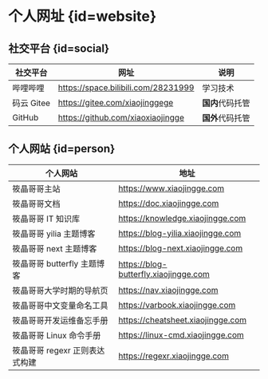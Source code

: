 # 个人网址 {id=website}

## 社交平台 {id=social}

| 社交平台   | 网址                                | 说明             |
| ---------- | ----------------------------------- | ---------------- |
| 哔哩哔哩   | https://space.bilibili.com/28231999 | 学习技术         |
| 码云 Gitee | https://gitee.com/xiaojinggege      | **国内**代码托管 |
| GitHub     | https://github.com/xiaoxiaojingge   | **国外**代码托管 |

## 个人网站 {id=person}

| 个人网站                       | 地址                                  |
| ------------------------------ | ------------------------------------- |
| 筱晶哥哥主站                   | https://www.xiaojingge.com            |
| 筱晶哥哥文档                   | https://doc.xiaojingge.com            |
| 筱晶哥哥 IT 知识库             | https://knowledge.xiaojingge.com      |
| 筱晶哥哥 yilia 主题博客        | https://blog-yilia.xiaojingge.com     |
| 筱晶哥哥 next 主题博客         | https://blog-next.xiaojingge.com      |
| 筱晶哥哥 butterfly 主题博客    | https://blog-butterfly.xiaojingge.com |
| 筱晶哥哥大学时期的导航页       | https://nav.xiaojingge.com            |
| 筱晶哥哥中文变量命名工具       | https://varbook.xiaojingge.com        |
| 筱晶哥哥开发运维备忘手册       | https://cheatsheet.xiaojingge.com     |
| 筱晶哥哥 Linux 命令手册        | https://linux-cmd.xiaojingge.com      |
| 筱晶哥哥 regexr 正则表达式构建 | https://regexr.xiaojingge.com         |

<style>

/* 图片 */
._guide_website #wechat-work-img, ._guide_website #work-img {
    /* 大小 */
    height: 155px;
}

/* 表格：第一列：表头 */
._guide_website table th:nth-child(1) {
    /* 居中 */
    text-align: center;
}

/* 表格：第一列：内容 */
._guide_website table td:nth-child(1) {
    /* 居中 */
    text-align: center;
}

/* 表格：第二列：表头 */
._guide_website table th:nth-child(2) {
    /* 居中 */
    text-align: center;
}

/* 表格：第二列：内容 */
._guide_website table td:nth-child(2) {
    /* 居中 */
    text-align: center;
}

/* 社交平台：表格：第一列 */
._guide_website #social + table tr td:first-child {
    /* 最小宽度 */
    min-width: 118px;
}

/* 社交平台：表格：第二列 */
._guide_website #social + table tr td:nth-child(2) {
    /* 最小宽度 */
    min-width: 280px;
}

/* 社交平台：表格：第三列 */
._guide_website #social + table tr td:nth-child(3) {
    /* 最小宽度 */
    min-width: 322px;
}

/* 个人网站：表格：第一列 */
._guide_website #person + table tr td:first-child {
    /* 最小宽度 */
    min-width: 188px;
}

/* 个人网站：表格：第二列 */
._guide_website #person + table tr td:nth-child(2) {
    /* 最小宽度 */
    min-width: 295px;
}

/* 个人网站：表格：第五列 */
._guide_website #person + table tr td:nth-child(5) {
    /* 最小宽度 */
    min-width: 260px;
}

</style>
